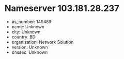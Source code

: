 # Nameserver 103.181.28.237

* as_number: 149489
* name: Unknown
* city: Unknown
* country: BD
* organization: Network Solution
* version: Unknown
* dnssec: Unknown
